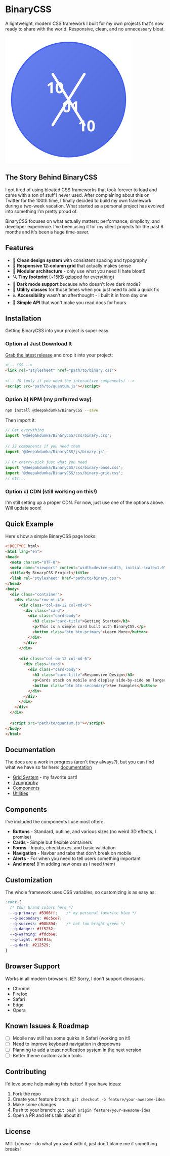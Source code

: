 # BinaryCSS

A lightweight, modern CSS framework I built for my own projects that's now ready to share with the world. Responsive, clean, and no unnecessary bloat.

![BinaryCSS Logo](public/img/binary-logo-color.svg)

## The Story Behind BinaryCSS

I got tired of using bloated CSS frameworks that took forever to load and came with a ton of stuff I never used. After complaining about this on Twitter for the 100th time, I finally decided to build my own framework during a two-week vacation. What started as a personal project has evolved into something I'm pretty proud of.

BinaryCSS focuses on what actually matters: performance, simplicity, and developer experience. I've been using it for my client projects for the past 8 months and it's been a huge time-saver.

## Features

- 🎨 **Clean design system** with consistent spacing and typography
- 📱 **Responsive 12-column grid** that actually makes sense
- 🧩 **Modular architecture** - only use what you need (I hate bloat!)
- 🔍 **Tiny footprint** (~15KB gzipped for everything)
- 🌙 **Dark mode support** because who doesn't love dark mode?
- 🧰 **Utility classes** for those times when you just need to add a quick fix
- ♿ **Accessibility** wasn't an afterthought - I built it in from day one
- 🚀 **Simple API** that won't make you read docs for hours

## Installation

Getting BinaryCSS into your project is super easy:

### Option a) Just Download It

[Grab the latest release](https://github.com/Deepakdumka1/css-framework/releases) and drop it into your project:

```html
<!-- CSS -->
<link rel="stylesheet" href="path/to/binary.css">

<!-- JS (only if you need the interactive components) -->
<script src="path/to/quantum.js"></script>
```

### Option b) NPM (my preferred way)

```bash
npm install @deepakdumka/BinaryCSS --save
```

Then import it:

```javascript
// Get everything
import '@deepakdumka/BinaryCSS/css/binary.css';

// JS components if you need them
import '@deepakdumka/BinaryCSS/js/binary.js';

// Or cherry-pick just what you need
import '@deepakdumka/BinaryCSS/css/binary-base.css';
import '@deepakdumka/BinaryCSS/css/binary-grid.css';
// etc...
```

### Option c) CDN (still working on this!)

I'm still setting up a proper CDN. For now, just use one of the options above. Will update soon!

## Quick Example

Here's how a simple BinaryCSS page looks:

```html
<!DOCTYPE html>
<html lang="en">
<head>
  <meta charset="UTF-8">
  <meta name="viewport" content="width=device-width, initial-scale=1.0">
  <title>My BinaryCSS Project</title>
  <link rel="stylesheet" href="path/to/binary.css">
</head>
<body>
  <div class="container">
    <div class="row mt-4">
      <div class="col-sm-12 col-md-6">
        <div class="card">
          <div class="card-body">
            <h3 class="card-title">Getting Started</h3>
            <p>This is a simple card built with BinaryCSS.</p>
            <button class="btn btn-primary">Learn More</button>
          </div>
        </div>
      </div>
      
      <div class="col-sm-12 col-md-6">
        <div class="card">
          <div class="card-body">
            <h3 class="card-title">Responsive Design</h3>
            <p>Cards stack on mobile and display side-by-side on larger screens.</p>
            <button class="btn btn-secondary">See Examples</button>
          </div>
        </div>
      </div>
    </div>
  </div>
  
  <script src="path/to/quantum.js"></script>
</body>
</html>
```

## Documentation

The docs are a work in progress (aren't they always?), but you can find what we have so far here:
[documentation](https://Deepakdumka1.github.io/css-framework/docs/)

- [Grid System](https://Deepakdumka1.github.io/css-framework/docs/#grid-system) - my favorite part!
- [Typography](https://Deepakdumka1.github.io/css-framework/docs/#typography)
- [Components](https://Deepakdumka1.github.io/css-framework/docs/#components)
- [Utilities](https://Deepakdumka1.github.io/css-framework/docs/#utilities)

## Components

I've included the components I use most often:

- **Buttons** - Standard, outline, and various sizes (no weird 3D effects, I promise)
- **Cards** - Simple but flexible containers
- **Forms** - Inputs, checkboxes, and basic validation
- **Navigation** - Navbar and tabs that don't break on mobile
- **Alerts** - For when you need to tell users something important
- **And more!** (I'm adding new ones as I need them)

## Customization

The whole framework uses CSS variables, so customizing is as easy as:

```css
:root {
  /* Your brand colors here */
  --q-primary: #3366ff;    /* my personal favorite blue */
  --q-secondary: #6c5ce7;
  --q-success: #00b894;    /* not too bright green */
  --q-danger: #ff5252;
  --q-warning: #fdcb6e;
  --q-light: #f8f9fa;
  --q-dark: #212529;
}
```

## Browser Support

Works in all modern browsers. IE? Sorry, I don't support dinosaurs.

- Chrome
- Firefox
- Safari
- Edge
- Opera

## Known Issues & Roadmap

- [ ] Mobile nav still has some quirks in Safari (working on it!)
- [ ] Need to improve keyboard navigation in dropdowns
- [ ] Planning to add a toast notification system in the next version
- [ ] Better theme customization tools

## Contributing

I'd love some help making this better! If you have ideas:

1. Fork the repo
2. Create your feature branch: `git checkout -b feature/your-awesome-idea`
3. Make some changes
4. Push to your branch: `git push origin feature/your-awesome-idea`
5. Open a PR and let's talk about it!

## License

MIT License - do what you want with it, just don't blame me if something breaks!
